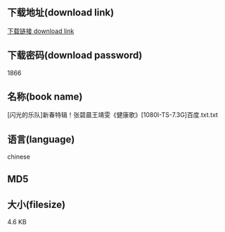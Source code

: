 ## 下载地址(download link)
[下载链接 download link](https://tutu365.netlify.app/?s=%5B%E9%97%AA%E5%85%89%E7%9A%84%E4%B9%90%E9%98%9F%5D%E6%96%B0%E6%98%A5%E7%89%B9%E8%BE%91%EF%BC%81%E5%BC%A0%E7%A2%A7%E6%99%A8%E7%8E%8B%E9%9D%96%E9%9B%AF%E3%80%8A%E5%81%A5%E5%BA%B7%E6%AD%8C%E3%80%8B%5B1080I-TS-7.3G%5D%E7%99%BE%E5%BA%A6.txt)

## 下载密码(download password)
1866

## 名称(book name)
[闪光的乐队]新春特辑！张碧晨王靖雯《健康歌》[1080I-TS-7.3G]百度.txt.txt

## 语言(language)
chinese

## MD5


## 大小(filesize)
4.6 KB
